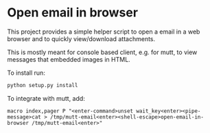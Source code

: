 # Open email in browser

This project provides a simple helper script to open a email in a web browser and to quickly view/download attachments.

This is mostly meant for console based client, e.g. for mutt, to view messages that embedded images in HTML.

To install run:

```bash
python setup.py install
```

To integrate with mutt, add:

```
macro index,pager P "<enter-command>unset wait_key<enter><pipe-message>cat > /tmp/mutt-email<enter><shell-escape>open-email-in-browser /tmp/mutt-email<enter>"
```
